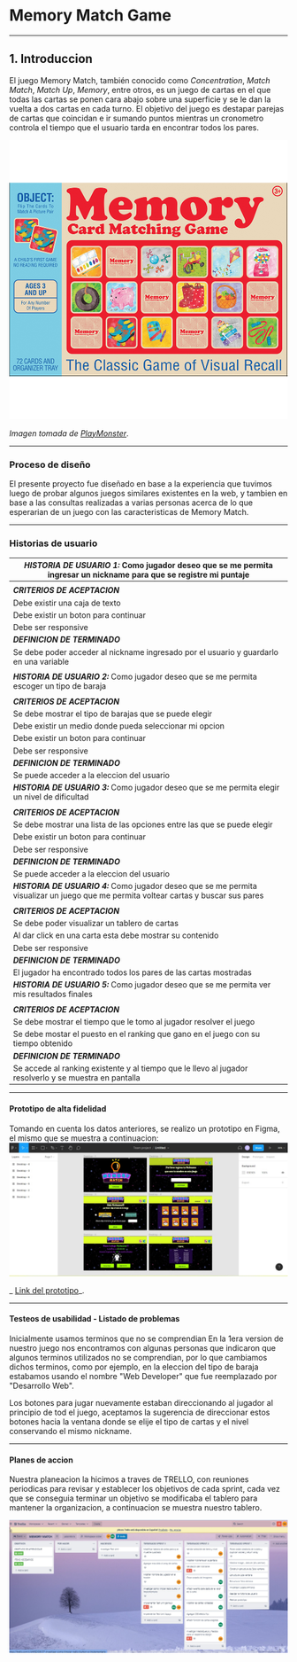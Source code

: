 # Memory Match Game

***
## 1. Introduccion

El juego Memory Match, también conocido como _Concentration_, _Match Match_, 
_Match Up_, _Memory_, entre otros, es un juego de cartas en el que todas las 
cartas se ponen cara abajo sobre una superficie y se le dan la vuelta a dos 
cartas en cada turno. 
El objetivo del juego es destapar parejas de cartas que coincidan e ir sumando
puntos mientras un cronometro controla el tiempo que el usuario tarda en
encontrar todos los pares.

![Concentration (card game)](src/image/MemoryGame.png)

_Imagen tomada de [PlayMonster](https://www.playmonster.com/product/memory-card-matching-game/)_.


***
### Proceso de diseño

El presente proyecto fue diseñado en base a la experiencia que tuvimos luego de probar algunos
juegos similares existentes en la web, y tambien en base a las consultas realizadas a 
varias personas acerca de lo que esperarian de un juego con las caracteristicas de Memory Match.

---
### Historias de usuario

| ***HISTORIA DE USUARIO 1:*** Como jugador deseo que se me permita ingresar un nickname para que se registre mi puntaje|
|---------------------------|
||
|***CRITERIOS DE ACEPTACION***|
|Debe existir una caja de texto|
|Debe existir un boton para continuar|
|Debe ser responsive| |
|***DEFINICION DE TERMINADO***|
|Se debe poder acceder al nickname ingresado por el usuario y guardarlo en una variable|
||
| ***HISTORIA DE USUARIO 2:*** Como jugador deseo que se me permita escoger un tipo de baraja |
||
|***CRITERIOS DE ACEPTACION***|
|Se debe mostrar el tipo de barajas que se puede elegir|
|Debe existir un medio donde pueda seleccionar mi opcion|
|Debe existir un boton para continuar|
|Debe ser responsive|
|***DEFINICION DE TERMINADO***|
|Se puede acceder a la eleccion del usuario|
| ***HISTORIA DE USUARIO 3:*** Como jugador deseo que se me permita elegir un nivel de dificultad|
||
|***CRITERIOS DE ACEPTACION***|
|Se debe mostrar una lista de las opciones entre las que se puede elegir|
|Debe existir un boton para continuar|
|Debe ser responsive|
|***DEFINICION DE TERMINADO***|
|Se puede acceder a la eleccion del usuario|
| ***HISTORIA DE USUARIO 4:*** Como jugador deseo que se me permita visualizar un juego que me permita voltear cartas y buscar sus pares|
||
|***CRITERIOS DE ACEPTACION***|
|Se debe poder visualizar un tablero de cartas|
|Al dar click en una carta esta debe mostrar su contenido|
|Debe ser responsive|
|***DEFINICION DE TERMINADO***|
|El jugador ha encontrado todos los pares de las cartas mostradas|
| ***HISTORIA DE USUARIO 5:*** Como jugador deseo que se me permita ver mis resultados finales|
||
|***CRITERIOS DE ACEPTACION***|
|Se debe mostrar el tiempo que le tomo al jugador resolver el juego|
|Se debe mostar el puesto en el ranking que gano en el juego con su tiempo obtenido|
|***DEFINICION DE TERMINADO***|
|Se accede al ranking existente y al tiempo que le llevo al jugador resolverlo y se muestra en pantalla|

***
#### Prototipo de alta fidelidad
Tomando en cuenta los datos anteriores, se realizo un prototipo en Figma, el mismo que se muestra a continuacion:
![](src/image/FigmaPrototype.jpg)

_ [Link del prototipo](https://www.figma.com/file/euXJoPKR6ImAIHWerDs7XB/Untitled?node-id=0%3A1)_.

***
#### Testeos de usabilidad - Listado de problemas

Inicialmente usamos terminos que no se comprendian 
En la 1era version de nuestro juego nos encontramos con algunas personas que indicaron que algunos
terminos utilizados no se comprendian, por lo que cambiamos dichos terminos, como por ejemplo, en la
eleccion del tipo de baraja estabamos usando el nombre "Web Developer" que fue reemplazado por
"Desarrollo Web".

Los botones para jugar nuevamente estaban direccionando al jugador al principio de tod el juego, aceptamos
la sugerencia de direccionar estos botones hacia la ventana donde se elije el tipo de cartas  y el nivel 
conservando el mismo nickname.
 
  
***
#### Planes de accion
Nuestra planeacion la hicimos a traves de TRELLO, con reuniones periodicas para revisar y establecer los objetivos
de cada sprint, cada vez que se conseguia terminar un objetivo se modificaba el tablero para mantener la organizacion, a continuacion se muestra nuestro tablero.

![](src/image/TrelloMM.jpg)


